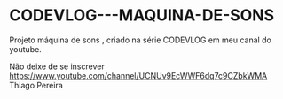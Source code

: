 # CODEVLOG---MAQUINA-DE-SONS
Projeto máquina de sons , criado na série CODEVLOG em meu canal do youtube.

Não deixe de se inscrever
https://www.youtube.com/channel/UCNUv9EcWWF6dq7c9CZbkWMA
Thiago Pereira


